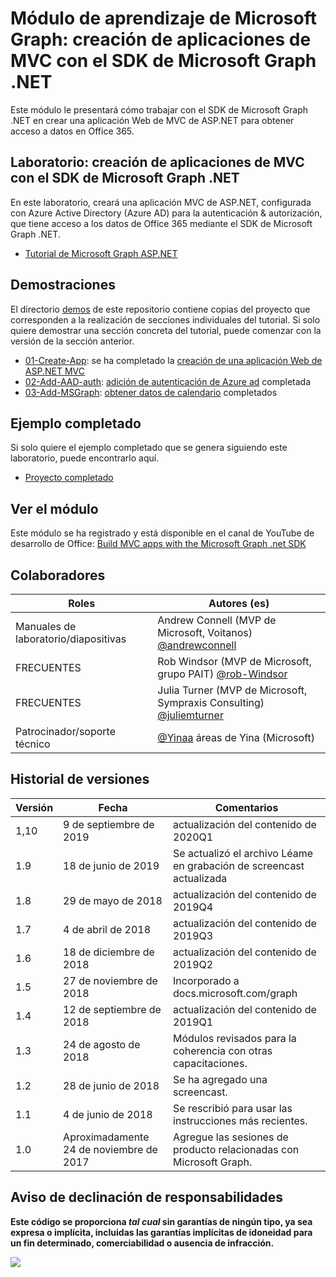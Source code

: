 # <a name="microsoft-graph-training-module---build-mvc-apps-with-the-microsoft-graph-net-sdk"></a>Módulo de aprendizaje de Microsoft Graph: creación de aplicaciones de MVC con el SDK de Microsoft Graph .NET

Este módulo le presentará cómo trabajar con el SDK de Microsoft Graph .NET en crear una aplicación Web de MVC de ASP.NET para obtener acceso a datos en Office 365.

## <a name="lab---build-mvc-apps-with-the-microsoft-graph-net-sdk"></a>Laboratorio: creación de aplicaciones de MVC con el SDK de Microsoft Graph .NET

En este laboratorio, creará una aplicación MVC de ASP.NET, configurada con Azure Active Directory (Azure AD) para la autenticación & autorización, que tiene acceso a los datos de Office 365 mediante el SDK de Microsoft Graph .NET.

- [Tutorial de Microsoft Graph ASP.NET](https://docs.microsoft.com/graph/training/aspnet-tutorial)

## <a name="demos"></a>Demostraciones

El directorio [demos](./Demos) de este repositorio contiene copias del proyecto que corresponden a la realización de secciones individuales del tutorial. Si solo quiere demostrar una sección concreta del tutorial, puede comenzar con la versión de la sección anterior.

- [01-Create-App](Demos/01-create-app): se ha completado la [creación de una aplicación Web de ASP.NET MVC](https://docs.microsoft.com/graph/training/aspnet-tutorial?tutorial-step=1)
- [02-Add-AAD-auth](Demos/02-add-aad-auth): [adición de autenticación de Azure ad](https://docs.microsoft.com/graph/training/aspnet-tutorial?tutorial-step=3) completada
- [03-Add-MSGraph](Demos/03-add-msgraph): [obtener datos de calendario](https://docs.microsoft.com/graph/training/aspnet-tutorial?tutorial-step=4) completados

## <a name="completed-sample"></a>Ejemplo completado

Si solo quiere el ejemplo completado que se genera siguiendo este laboratorio, puede encontrarlo aquí.

- [Proyecto completado](Demos/03-add-msgraph)

## <a name="watch-the-module"></a>Ver el módulo

Este módulo se ha registrado y está disponible en el canal de YouTube de desarrollo de Office: [Build MVC apps with the Microsoft Graph .net SDK](https://youtu.be/a2teHZ5WuNc)

## <a name="contributors"></a>Colaboradores

| Roles                | Autores (es)                                                                                     |
| -------------------- | --------------------------------------------------------------------------------------------- |
| Manuales de laboratorio/diapositivas | Andrew Connell (MVP de Microsoft, Voitanos) [@andrewconnell](//github.com/andrewconnell)         |
| FRECUENTES                   | Rob Windsor (MVP de Microsoft, grupo PAIT) [@rob-Windsor](//github.com/rob-windsor)              |
| FRECUENTES                   | Julia Turner (MVP de Microsoft, Sympraxis Consulting) [@juliemturner](//github.com/juliemturner) |
| Patrocinador/soporte técnico    | [@Yinaa](//github.com/yinaa) áreas de Yina (Microsoft)                                          |

## <a name="version-history"></a>Historial de versiones

| Versión |        Fecha        |                       Comentarios                       |
| ------- | ------------------ | ---------------------------------------------------- |
| 1,10    | 9 de septiembre de 2019  | actualización del contenido de 2020Q1                               |
| 1.9     | 18 de junio de 2019      | Se actualizó el archivo Léame en grabación de screencast actualizada     |
| 1.8     | 29 de mayo de 2018       | actualización del contenido de 2019Q4                               |
| 1.7     | 4 de abril de 2018      | actualización del contenido de 2019Q3                               |
| 1.6     | 18 de diciembre de 2018  | actualización del contenido de 2019Q2                               |
| 1.5     | 27 de noviembre de 2018  | Incorporado a docs.microsoft.com/graph                |
| 1.4     | 12 de septiembre de 2018 | actualización del contenido de 2019Q1                               |
| 1.3     | 24 de agosto de 2018    | Módulos revisados para la coherencia con otras capacitaciones. |
| 1.2     | 28 de junio de 2018      | Se ha agregado una screencast.                                    |
| 1.1     | 4 de junio de 2018      | Se rescribió para usar las instrucciones más recientes.                    |
| 1.0     | Aproximadamente 24 de noviembre de 2017 | Agregue las sesiones de producto relacionadas con Microsoft Graph.       |

## <a name="disclaimer"></a>Aviso de declinación de responsabilidades

**Este código se proporciona _tal cual_ sin garantías de ningún tipo, ya sea expresa o implícita, incluidas las garantías implícitas de idoneidad para un fin determinado, comerciabilidad o ausencia de infracción.**

<img src="https://telemetry.sharepointpnp.com/msgraph-training-aspnetmvcapp" />
